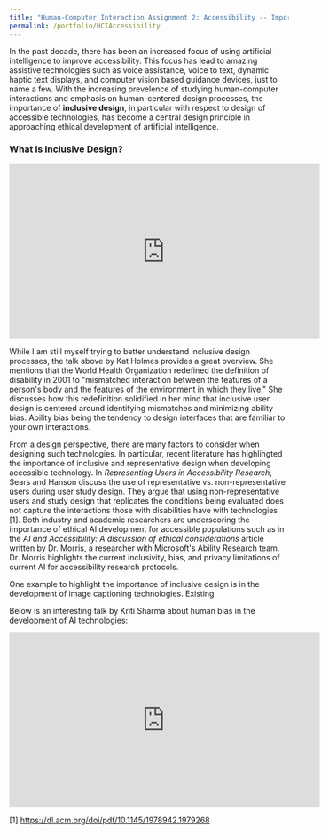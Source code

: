 ```yaml
---
title: "Human-Computer Interaction Assignment 2: Accessibility -- Importance of Inclusive Design"
permalink: /portfolio/HCIAccessibility
---
```


In the past decade, there has been an increased focus of using artificial intelligence to improve accessibility. This focus has lead to amazing assistive technologies such as voice assistance, voice to text, dynamic haptic text displays, and computer vision based guidance devices, just to name a few. With the increasing prevelence of studying human-computer interactions and emphasis on human-centered design processes, the importance of **inclusive design**, in particular with respect to design of accessible technologies, has become a central design principle in approaching ethical development of artificial intelligence. 

### What is Inclusive Design?
<iframe width="560" height="315" src="https://www.youtube.com/embed/-iccWRhKZa8" frameborder="0" allow="accelerometer; autoplay; clipboard-write; encrypted-media; gyroscope; picture-in-picture" allowfullscreen></iframe>

While I am still myself trying to better understand inclusive design processes, the talk above by Kat Holmes provides a great overview. She mentions that the World Health Organization redefined the definition of disability in 2001 to "mismatched interaction between the features of a person's body and the features of the environment in which they live." She discusses how this redefinition solidified in her mind that inclusive user design is centered around identifying mismatches and minimizing ability bias. Ability bias being the tendency to design interfaces that are familiar to your own interactions. 


From a design perspective, there are many factors to consider when designing such technologies. In particular, recent literature has highlihgted the importance of inclusive and representative design when developing accessible technology. In *Representing Users in Accessibility Research*, Sears and Hanson discuss the use of representative vs. non-representative users during user study design. They argue that using non-representative users and study design that replicates the conditions being evaluated does not capture the interactions those with disabilities have with technologies [1]. Both industry and academic researchers are underscoring the importance of ethical AI development for accessible populations such as in the *AI and Accessibility: A discussion of ethical considerations* article written by Dr. Morris, a researcher with Microsoft's Ability Research team. Dr. Morris highlights the current inclusivity, bias, and privacy limitations of current AI for accessibility research protocols. 

One example to highlight the importance of inclusive design is in the development of image captioning technologies. Existing 

Below is an interesting talk by Kriti Sharma about human bias in the development of AI technologies: 
<iframe width="560" height="315" src="https://www.youtube.com/embed/BRRNeBKwvNM" frameborder="0" allow="accelerometer; autoplay; clipboard-write; encrypted-media; gyroscope; picture-in-picture" allowfullscreen></iframe>


[1] https://dl.acm.org/doi/pdf/10.1145/1978942.1979268
